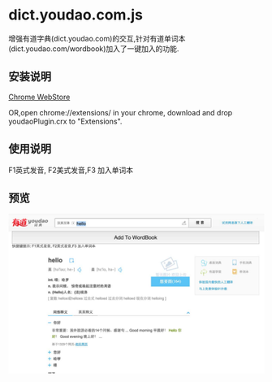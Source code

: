 dict.youdao.com.js
==================

增强有道字典(dict.youdao.com)的交互,针对有道单词本(dict.youdao.com/wordbook)加入了一键加入的功能.

安装说明
---------
 [Chrome WebStore](https://chrome.google.com/webstore/detail/%E6%9C%89%E9%81%93%E5%AD%97%E5%85%B8%E6%8F%92%E4%BB%B6/mkppoafmldalmhigegpkliengblddnbp/related?utm_source=chrome-app-launcher)

OR,open chrome://extensions/ in your chrome, download and drop youdaoPlugin.crx to "Extensions".

使用说明
---------

 F1英式发音, F2美式发音,F3 加入单词本


 预览
 -----
 ![预览0](youdao.jpg?raw=true "预览0")
